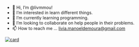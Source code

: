 - 👋 Hi, I’m @livmmou!
- 👀 I’m interested in learn different things.
- 🌱 I’m currently learning programming.
- 💞️ I’m looking to collaborate on help people in their problems.
- 📫 How to reach me ... livia.manoeldemoura@gmail.com

[![card](https://github-readme-stats.vercel.app/api?username=livmmou&theme=default)](https://github.com/anuraghazra/github-readme-stats)





<!---
livmmou/livmmou is a ✨ special ✨ repository because its `README.md` (this file) appears on your GitHub profile.
You can click the Preview link to take a look at your changes.
--->
